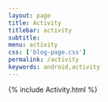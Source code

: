 ```yaml
---
layout: page
title: Activity
titlebar: activity
subtitle: 
menu: activity
css: ['blog-page.css']
permalink: /activity
keywords: android,activity
---
```

{% include Activity.html %}